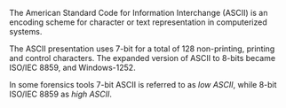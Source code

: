 The American Standard Code for Information Interchange (ASCII) is an
encoding scheme for character or text representation in computerized
systems.

The ASCII presentation uses 7-bit for a total of 128 non-printing,
printing and control characters. The expanded version of ASCII to 8-bits
became ISO/IEC 8859, and Windows-1252.

In some forensics tools 7-bit ASCII is referred to as *low ASCII*, while
8-bit ISO/IEC 8859 as *high ASCII*.